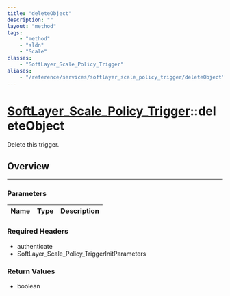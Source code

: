 ```yaml
---
title: "deleteObject"
description: ""
layout: "method"
tags:
    - "method"
    - "sldn"
    - "Scale"
classes:
    - "SoftLayer_Scale_Policy_Trigger"
aliases:
    - "/reference/services/softlayer_scale_policy_trigger/deleteObject"
---
```

# [SoftLayer_Scale_Policy_Trigger](/reference/services/SoftLayer_Scale_Policy_Trigger)::deleteObject


Delete this trigger.


## Overview 


-----

### Parameters 
|Name | Type | Description |
| --- | --- | --- |


### Required Headers
* authenticate
* SoftLayer_Scale_Policy_TriggerInitParameters


### Return Values
* boolean




